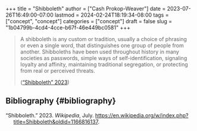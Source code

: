 +++
title = "Shibboleth"
author = ["Cash Prokop-Weaver"]
date = 2023-07-26T16:49:00-07:00
lastmod = 2024-02-24T18:19:34-08:00
tags = ["concept", "concept"]
categories = ["concept"]
draft = false
slug = "1b04799b-4cd4-4cce-b67f-46e449bc0581"
+++

> A shibboleth is any custom or tradition, usually a choice of phrasing or even a single word, that distinguishes one group of people from another. Shibboleths have been used throughout history in many societies as passwords, simple ways of self-identification, signaling loyalty and affinity, maintaining traditional segregation, or protecting from real or perceived threats.
>
> (<a href="#citeproc_bib_item_1">“Shibboleth” 2023</a>)


## Bibliography {#bibliography}

<style>.csl-entry{text-indent: -1.5em; margin-left: 1.5em;}</style><div class="csl-bib-body">
  <div class="csl-entry"><a id="citeproc_bib_item_1"></a>“Shibboleth.” 2023. <i>Wikipedia</i>, July. <a href="https://en.wikipedia.org/w/index.php?title=Shibboleth&oldid=1166816137">https://en.wikipedia.org/w/index.php?title=Shibboleth&#38;oldid=1166816137</a>.</div>
</div>
